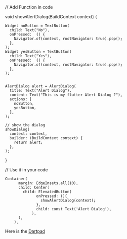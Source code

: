 // Add Function in code


   void showAlertDialog(BuildContext context) {
 
    Widget noButton = TextButton(
      child: Text("No"),
      onPressed:  () {
        Navigator.of(context, rootNavigator: true).pop();
      },
    );
    Widget yesButton = TextButton(
      child: Text("Yes"),
      onPressed:  () {
        Navigator.of(context, rootNavigator: true).pop();
      },
    );

   
    AlertDialog alert = AlertDialog(
      title: Text("Alert Dialog"),
      content: Text("This is my flutter Alert Dialog ?"),
      actions: [
        noButton,
        yesButton,
      ],
    );

    // show the dialog
    showDialog(
      context: context,
      builder: (BuildContext context) {
        return alert;
      },
    );
  }
   
// Use it in your code

    Container(
          margin: EdgeInsets.all(10),
          child: Center(
            child: ElevatedButton(
                  onPressed: (){
                    showAlertDialog(context);
                  },
                  child: const Text('Alert Dialog'),
                ),
          ),
        ),
    
Here is the [Dartpad](https://dartpad.dev/?id=2c9fbba0e2ee3223d64d517150044aca)
